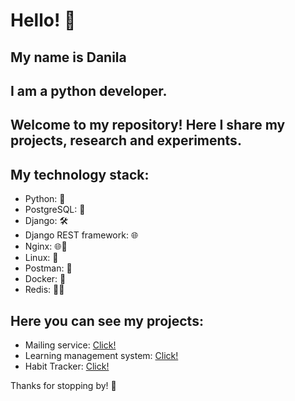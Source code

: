# Hello! 👋

## My name is Danila
## I am a python developer.

## Welcome to my repository! Here I share my projects, research and experiments.

## My technology stack:

- Python: 🐍
- PostgreSQL: 🐘
- Django: 🛠️
- Django REST framework: 🌐
- Nginx: 🌐🚀
- Linux: 🐧
- Postman: 🐒
- Docker: 🐳
- Redis: 🔄🔥

## Here you can see my projects:
- Mailing service: [Click!](https://github.com/KurtBravo44/mailing_service)
- Learning management system: [Click!](https://github.com/KurtBravo44/-LMS)
- Habit Tracker: [Click!](https://github.com/KurtBravo44/habit_tracker)


Thanks for stopping by! 🚀
